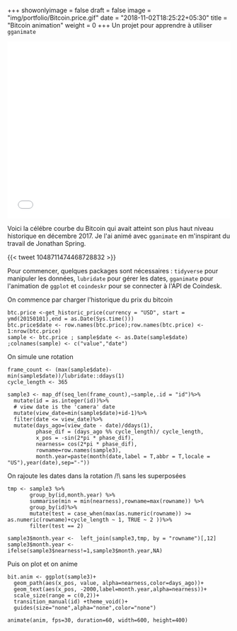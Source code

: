 
+++
showonlyimage = false
draft = false
image = "img/portfolio/Bitcoin.price.gif"
date = "2018-11-02T18:25:22+05:30"
title = "Bitcoin animation"
weight = 0
+++
Un projet pour apprendre à utiliser `gganimate`
<!--more-->

<iframe src='/img/Bitcoin.price.gif' width="100%" height="400" frameborder="0" scrolling="no" ></iframe>


Voici la célébre courbe du Bitcoin  qui avait atteint son plus haut niveau historique en décembre 2017. Je l'ai animé avec `gganimate` en m'inspirant du travail de Jonathan Spring.

{{< tweet 1048711474468728832 >}}


Pour commencer, quelques packages sont nécessaires : `tidyverse` pour manipuler les données, `lubridate` pour gérer les dates, `gganimate`  pour l'animation de `ggplot` et `coindeskr` pour se connecter à l'API de Coindesk.


On commence par charger l'historique du prix du bitcoin

```{r}
btc.price <-get_historic_price(currency = "USD", start = ymd(20150101),end = as.Date(Sys.time()))
btc.price$date <- row.names(btc.price);row.names(btc.price) <- 1:nrow(btc.price)
sample <- btc.price ; sample$date <- as.Date(sample$date) ;colnames(sample) <- c("value","date")
```


On simule une rotation 

```{r}
frame_count <- (max(sample$date)- min(sample$date))/lubridate::ddays(1)
cycle_length <- 365

sample3 <- map_df(seq_len(frame_count),~sample,.id = "id")%>%
  mutate(id = as.integer(id))%>%
  # view date is the 'camera' date
  mutate(view_date=min(sample$date)+id-1)%>%
  filter(date <= view_date)%>%
  mutate(days_ago=(view_date - date)/ddays(1),
         phase_dif = (days_ago %% cycle_length)/ cycle_length,
         x_pos = -sin(2*pi * phase_dif),
         nearness= cos(2*pi * phase_dif),
         rowname=row.names(sample3),
         month.year=paste(month(date,label = T,abbr = T,locale = "US"),year(date),sep="-"))
```


On rajoute les dates dans la rotation /!\ sans les superposées

```{r}
tmp <- sample3 %>% 
       group_by(id,month.year) %>% 
       summarise(min = min(nearness),rowname=max(rowname)) %>%
       group_by(id)%>%
       mutate(test = case_when(max(as.numeric(rowname)) >= as.numeric(rowname)+cycle_length ~ 1, TRUE ~ 2 ))%>%
       filter(test == 2)
  
sample3$month.year <-  left_join(sample3,tmp, by = "rowname")[,12]
sample3$month.year <- ifelse(sample3$nearness!=1,sample3$month.year,NA)
```

Puis on plot et on anime

```{r}
bit.anim <- ggplot(sample3)+
  geom_path(aes(x_pos, value, alpha=nearness,color=days_ago))+
  geom_text(aes(x_pos, -2000,label=month.year,alpha=nearness))+
  scale_size(range = c(0,2))+
  transition_manual(id) +theme_void()+
  guides(size="none",alpha="none",color="none")
 
animate(anim, fps=30, duration=60, width=600, height=400)
```
